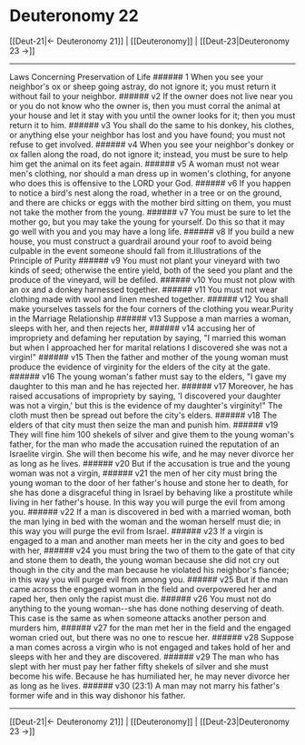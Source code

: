 # Deuteronomy 22

[[Deut-21|← Deuteronomy 21]] | [[Deuteronomy]] | [[Deut-23|Deuteronomy 23 →]]
***

Laws Concerning Preservation of Life ###### 1 When you see your neighbor's ox or sheep going astray, do not ignore it; you must return it without fail to your neighbor. ###### v2 If the owner does not live near you or you do not know who the owner is, then you must corral the animal at your house and let it stay with you until the owner looks for it; then you must return it to him. ###### v3 You shall do the same to his donkey, his clothes, or anything else your neighbor has lost and you have found; you must not refuse to get involved. ###### v4 When you see your neighbor's donkey or ox fallen along the road, do not ignore it; instead, you must be sure to help him get the animal on its feet again. ###### v5 A woman must not wear men's clothing, nor should a man dress up in women's clothing, for anyone who does this is offensive to the LORD your God. ###### v6 If you happen to notice a bird's nest along the road, whether in a tree or on the ground, and there are chicks or eggs with the mother bird sitting on them, you must not take the mother from the young. ###### v7 You must be sure to let the mother go, but you may take the young for yourself. Do this so that it may go well with you and you may have a long life. ###### v8 If you build a new house, you must construct a guardrail around your roof to avoid being culpable in the event someone should fall from it.Illustrations of the Principle of Purity ###### v9 You must not plant your vineyard with two kinds of seed; otherwise the entire yield, both of the seed you plant and the produce of the vineyard, will be defiled. ###### v10 You must not plow with an ox and a donkey harnessed together. ###### v11 You must not wear clothing made with wool and linen meshed together. ###### v12 You shall make yourselves tassels for the four corners of the clothing you wear.Purity in the Marriage Relationship ###### v13 Suppose a man marries a woman, sleeps with her, and then rejects her, ###### v14 accusing her of impropriety and defaming her reputation by saying, "I married this woman but when I approached her for marital relations I discovered she was not a virgin!" ###### v15 Then the father and mother of the young woman must produce the evidence of virginity for the elders of the city at the gate. ###### v16 The young woman's father must say to the elders, "I gave my daughter to this man and he has rejected her. ###### v17 Moreover, he has raised accusations of impropriety by saying, 'I discovered your daughter was not a virgin,' but this is the evidence of my daughter's virginity!" The cloth must then be spread out before the city's elders. ###### v18 The elders of that city must then seize the man and punish him. ###### v19 They will fine him 100 shekels of silver and give them to the young woman's father, for the man who made the accusation ruined the reputation of an Israelite virgin. She will then become his wife, and he may never divorce her as long as he lives. ###### v20 But if the accusation is true and the young woman was not a virgin, ###### v21 the men of her city must bring the young woman to the door of her father's house and stone her to death, for she has done a disgraceful thing in Israel by behaving like a prostitute while living in her father's house. In this way you will purge the evil from among you. ###### v22 If a man is discovered in bed with a married woman, both the man lying in bed with the woman and the woman herself must die; in this way you will purge the evil from Israel. ###### v23 If a virgin is engaged to a man and another man meets her in the city and goes to bed with her, ###### v24 you must bring the two of them to the gate of that city and stone them to death, the young woman because she did not cry out though in the city and the man because he violated his neighbor's fiancée; in this way you will purge evil from among you. ###### v25 But if the man came across the engaged woman in the field and overpowered her and raped her, then only the rapist must die. ###### v26 You must not do anything to the young woman--she has done nothing deserving of death. This case is the same as when someone attacks another person and murders him, ###### v27 for the man met her in the field and the engaged woman cried out, but there was no one to rescue her. ###### v28 Suppose a man comes across a virgin who is not engaged and takes hold of her and sleeps with her and they are discovered. ###### v29 The man who has slept with her must pay her father fifty shekels of silver and she must become his wife. Because he has humiliated her, he may never divorce her as long as he lives. ###### v30 (23:1) A man may not marry his father's former wife and in this way dishonor his father.

***
[[Deut-21|← Deuteronomy 21]] | [[Deuteronomy]] | [[Deut-23|Deuteronomy 23 →]]
